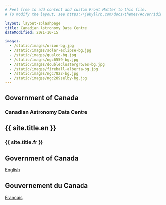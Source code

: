 ```yaml
---
# Feel free to add content and custom Front Matter to this file.
# To modify the layout, see https://jekyllrb.com/docs/themes/#overriding-theme-defaults

layout: layout-splashpage
title: Canadian Astronomy Data Centre
dateModified: 2021-10-15

images:
  - /static/images/orion-bg.jpg
  - /static/images/solar-eclipse-bg.jpg
  - /static/images/gualco-bg.jpg
  - /static/images/ngc6559-bg.jpg
  - /static/images/doubleclustergroves-bg.jpg
  - /static/images/fireball-alberta-bg.jpg
  - /static/images/ngc7822-bg.jpg
  - /static/images/ngc289selby-bg.jpg
---
```


<div class="row">
  <section class="col-xs-6 text-right">
    <h2 class="wb-inv">Government of Canada</h2>
    <h3 class="text-right">Canadian Astronomy Data Centre</h3>
  </section>
  <section lang="fr" class="col-xs-6">
    <h2 class="wb-inv">{{ site.title.en }}</h2>
    <h3 class="text-left">{{ site.title.fr }}</h3>
  </section>
</div>
<div class="row">
    <section class="col-xs-6 text-right" lang="en">
      <h2 class="wb-inv">Government of Canada</h2>
      <p><a href="/en" class="btn btn-primary">English</a></p>
    </section>
    <section class="col-xs-6" lang="fr">
      <h2 class="wb-inv">Gouvernement du Canada</h2>
      <p><a href="/fr" class="btn btn-primary">Français</a></p>
    </section>
</div>
